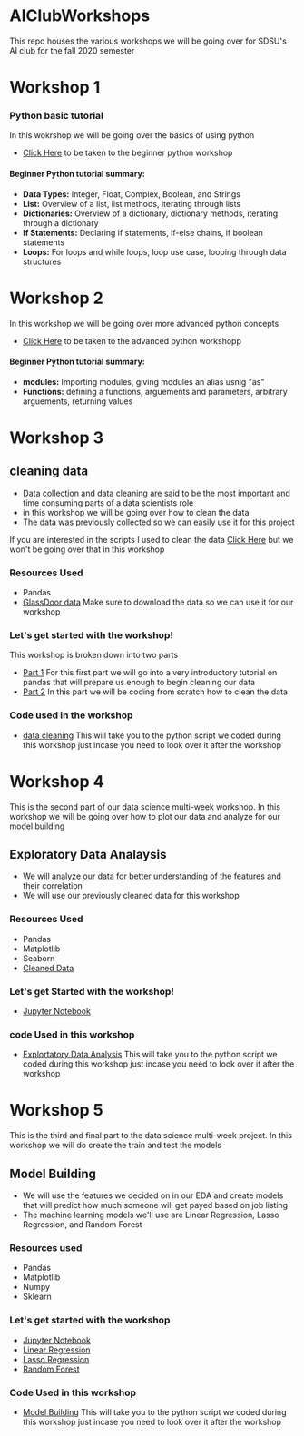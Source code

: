 # AIClubWorkshops
This repo houses the various workshops we will be going over for SDSU's AI club for the fall 2020 semester
# Workshop 1
### Python basic tutorial
In this wokrshop we will be going over the basics of using python
- [Click Here](https://github.com/HectorENevarez/AIClubWorkshops/blob/master/workshop1-Python_One/python_tutorial.ipynb) to be taken to the beginner python workshop<br>
#### Beginner Python tutorial summary:
- **Data Types:** Integer, Float, Complex, Boolean, and Strings
- **List:** Overview of a list, list methods, iterating through lists
- **Dictionaries:** Overview of a dictionary, dictionary methods, iterating through a dictionary
- **If Statements:** Declaring if statements, if-else chains, if boolean statements
- **Loops:** For loops and while loops, loop use case, looping through data structures
# Workshop 2
In this workshop we will be going over more advanced python concepts
- [Click Here](https://github.com/HectorENevarez/AIClubWorkshops/blob/master/workshop2-Python_Two/Advanced_python.ipynb) to be taken to the advanced python workshopp<br>
#### Beginner Python tutorial summary:
- **modules:** Importing modules, giving modules an alias usnig "as"
- **Functions:** defining a functions, arguements and parameters, arbitrary arguements, returning values

# Workshop 3
## cleaning data
- Data collection and data cleaning are said to be the most important and time consuming parts of a data scientists role
- in this workshop we will be going over how to clean the data
- The data was previously collected so we can easily use it for this project

If you are interested in the scripts I used to clean the data [Click Here](https://github.com/HectorENevarez/AIClubWorkshops/tree/master/workshop3-cleaningData/data-collection) but we won't be going over that in this workshop
### Resources Used
- Pandas
- [GlassDoor data](https://github.com/HectorENevarez/AIClubWorkshops/blob/master/workshop3-cleaningData/data-collection/glassdoor_job.csv) Make sure to download the data so we can use it for our workshop

### Let's get started with the workshop!
This workshop is broken down into two parts
- [Part 1](https://github.com/HectorENevarez/AIClubWorkshops/blob/master/workshop3-cleaningData/Pandas-Tutorial.ipynb) For this first part we will go into a very introductory tutorial on pandas that will prepare us enough to begin cleaning our data
- [Part 2](https://hub.gke.mybinder.org/user/jupyterlab-jupyterlab-demo-iceid4vl/lab) In this part we will be coding from scratch how to clean the data

### Code used in the workshop
- [data cleaning](https://github.com/HectorENevarez/AIClubWorkshops/blob/master/workshop3-cleaningData/data-cleaning.py) This will take you to the python script we coded during this workshop just incase you need to look over it after the workshop

# Workshop 4
This is the second part of our data science multi-week workshop. In this workshop we will be going over how to plot our data and analyze for our model building
## Exploratory Data Analaysis
- We will analyze our data for better understanding of the features and their correlation
- We will use our previously cleaned data for this workshop

### Resources Used
- Pandas
- Matplotlib
- Seaborn
- [Cleaned Data](https://github.com/HectorENevarez/AIClubWorkshops/blob/master/workshop3-cleaningData/Salary_Data_Cleaned.csv)

### Let's get Started with the workshop!
- [Jupyter Notebook](https://jupyter.org/try)

### code Used in this workshop
- [Explortatory Data Analysis](https://github.com/HectorENevarez/AIClubWorkshops/blob/master/Workshop4-EDA/Exploratory_Data_Analysis.ipynb) This will take you to the python script we coded during this workshop just incase you need to look over it after the workshop

# Workshop 5
This is the third and final part to the data science multi-week project. In this workshop we will do create the train and test the models
## Model Building
- We will use the features we decided on in our EDA and create models that will predict how much someone will get payed based on job listing
- The machine learning models we'll use are Linear Regression, Lasso Regression, and Random Forest
 
 ### Resources used
 - Pandas
 - Matplotlib
 - Numpy
 - Sklearn
 
 ### Let's get started with the workshop
 - [Jupyter Notebook](https://jupyter.org/try)
 - [Linear Regression](https://docs.google.com/presentation/d/1OE7mU9YThVaxI2YEwmZIL_7L9zrPfVJuMC2NchNdzqw/edit?usp=sharing)
 - [Lasso Regression](google.com)
 - [Random Forest](https://docs.google.com/presentation/d/1k7ZIhzCLB-C0TVyiBadRUIlthqWuctoAV3BWcTUBtbQ/edit?usp=sharing)
 ### Code Used in this workshop
 - [Model Building](https://github.com/HectorENevarez/AIClubWorkshops/blob/master/Workshop5-ModelBuilding/ModelBuilding.ipynb) This will take you to the python script we coded during this workshop just incase you need to look over it after the workshop
